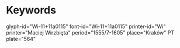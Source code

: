 # Keywords
glyph-id="Wi-11+11a0115"
font-id="Wi-11+11a0115"
printer-id="Wi"
printer="Maciej Wirzbięta"
period="1555/7-1605"
place="Kraków"
PT plate="564"
